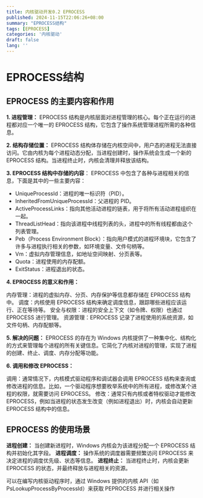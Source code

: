 ```yaml
---
title: 内核驱动开发0.2 EPROCESS
published: 2024-11-15T22:06:26+08:00
summary: "EPROCESS结构"
tags: [EPROCESS]
categories: '内核驱动'
draft: false 
lang: ''
---
```


# EPROCESS结构

## EPROCESS 的主要内容和作用

**1. 进程管理：**
EPROCESS 结构是内核层面对进程管理的核心。每个正在运行的进程都对应一个唯一的 EPROCESS 结构，它包含了操作系统管理进程所需的各种信息。

**2. 结构存储位置：**
 EPROCESS 结构体存储在内核空间中，用户态的进程无法直接访问。它由内核为每个进程动态分配，当进程创建时，操作系统会生成一个新的 EPROCESS 结构。当进程终止时，内核会清理并释放该结构。

**3. EPROCESS 结构中存储的内容**： EPROCESS 中包含了各种与进程相关的信息，下面是其中的一些主要内容：

- UniqueProcessId：进程的唯一标识符（PID）。
- InheritedFromUniqueProcessId：父进程的 PID。
- ActiveProcessLinks：指向其他活动进程的链表，用于将所有活动进程组织在一起。
- ThreadListHead：指向该进程中线程列表的头，进程中的所有线程都由这个列表管理。
- Peb（Process Environment Block）：指向用户模式的进程环境块，它包含了许多与进程执行相关的参数，如环境变量、文件句柄等。
- Vm：虚拟内存管理信息，如地址空间映射、分页表等。
- Quota：进程使用的内存配额。
- ExitStatus：进程退出的状态。

**4. EPROCESS 的意义和作用：**

内存管理：进程的虚拟内存、分页、内存保护等信息都存储在 EPROCESS 结构中。
调度：内核使用 EPROCESS 结构来确定调度信息，跟踪哪些进程应该运行、正在等待等。
安全与权限：进程的安全上下文（如令牌、权限）也通过 EPROCESS 进行管理。
资源管理：EPROCESS 记录了进程使用的系统资源，如文件句柄、内存配额等。

**5. 解决的问题：** EPROCESS 的存在为 Windows 内核提供了一种集中化、结构化的方式来管理每个进程的所有关键信息。它简化了内核对进程的管理，实现了进程的创建、终止、调度、内存分配等功能。

**6. 调用和修改 EPROCESS：**

调用：通常情况下，内核模式驱动程序和调试器会调用 EPROCESS 结构来查询或修改进程的信息。比如，一个驱动程序想要枚举系统中的所有进程，或修改某个进程的权限，就需要访问 EPROCESS。
修改：通常只有内核或者特权驱动才能修改 EPROCESS，例如当进程的状态发生改变（例如进程退出）时，内核会自动更新 EPROCESS 结构中的信息。


## EPROCESS 的使用场景

**进程创建：**
当创建新进程时，Windows 内核会为该进程分配一个 EPROCESS 结构并初始化其字段。
**进程调度：**
操作系统的调度器需要频繁访问 EPROCESS 来决定进程的调度优先级、状态等信息。
**进程终止：**
当进程终止时，内核会更新 EPROCESS 的状态，并最终释放与进程相关的资源。

可以在编写内核驱动程序时，通过 Windows 提供的内核 API（如 PsLookupProcessByProcessId）来获取 PEPROCESS 并进行相关操作